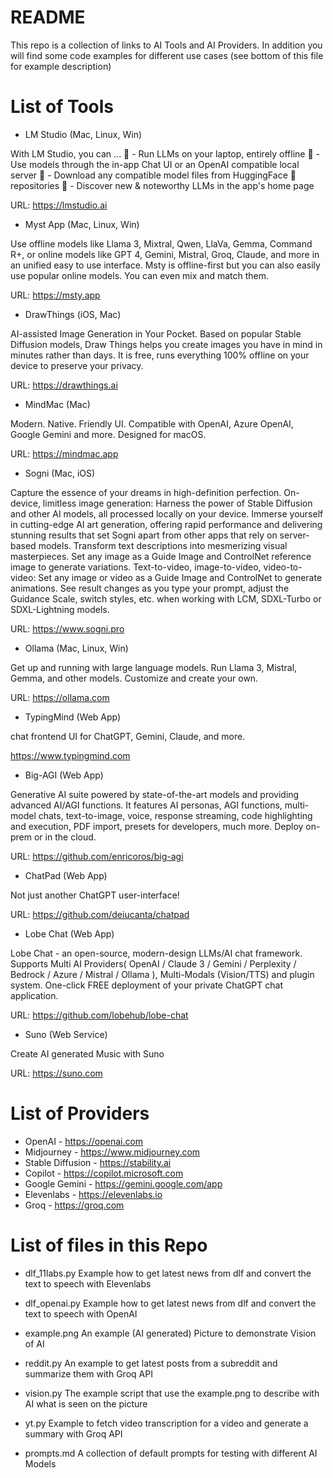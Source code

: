 # README

This repo is a collection of links to AI Tools and AI Providers.
In addition you will find some code examples for different use cases (see bottom of this file for example description)

# List of Tools

* LM Studio (Mac, Linux, Win)

With LM Studio, you can ...
🤖 - Run LLMs on your laptop, entirely offline
👾 - Use models through the in-app Chat UI or an OpenAI compatible local server
📂 - Download any compatible model files from HuggingFace 🤗 repositories
🔭 - Discover new & noteworthy LLMs in the app's home page

URL: https://lmstudio.ai

* Myst App (Mac, Linux, Win)

Use offline models like Llama 3, Mixtral, Qwen, LlaVa, Gemma, Command R+, or online models like GPT 4, Gemini, Mistral, Groq, Claude, and more in an unified easy to use interface.
Msty is offline-first but you can also easily use popular online models. You can even mix and match them.

URL: https://msty.app

* DrawThings (iOS, Mac)

AI-assisted Image Generation in Your Pocket.
Based on popular Stable Diffusion models, Draw Things helps you create images you have in mind in minutes rather than days. It is free, runs everything 100% offline on your device to preserve your privacy.

URL: https://drawthings.ai

* MindMac (Mac)

Modern. Native. Friendly UI. Compatible with OpenAI, Azure OpenAI, Google Gemini and more. Designed for macOS.

URL: https://mindmac.app

* Sogni (Mac, iOS)

Capture the essence of your dreams in high-definition perfection.
On-device, limitless image generation:
Harness the power of Stable Diffusion and other AI models, all processed locally on your device. Immerse yourself in cutting-edge AI art generation, offering rapid performance and delivering stunning results that set Sogni apart from other apps that rely on server-based models.
Transform text descriptions into mesmerizing visual masterpieces.
Set any image as a Guide Image and ControlNet reference image to generate variations.
Text-to-video, image-to-video, video-to-video: Set any image or video as a Guide Image and ControlNet to generate animations.
See result changes as you type your prompt, adjust the Guidance Scale, switch styles, etc. when working with LCM, SDXL-Turbo or SDXL-Lightning models.

URL: https://www.sogni.pro

* Ollama (Mac, Linux, Win)

Get up and running with large language models.
Run Llama 3, Mistral, Gemma, and other models. Customize and create your own.

URL: https://ollama.com

* TypingMind (Web App)

chat frontend UI for ChatGPT, Gemini, Claude, and more.

https://www.typingmind.com

* Big-AGI (Web App)

Generative AI suite powered by state-of-the-art models and providing advanced AI/AGI functions. It features AI personas, AGI functions, multi-model chats, text-to-image, voice, response streaming, code highlighting and execution, PDF import, presets for developers, much more. Deploy on-prem or in the cloud.

URL: https://github.com/enricoros/big-agi

* ChatPad (Web App)

Not just another ChatGPT user-interface!

URL: https://github.com/deiucanta/chatpad

* Lobe Chat (Web App)

Lobe Chat - an open-source, modern-design LLMs/AI chat framework. Supports Multi AI Providers( OpenAI / Claude 3 / Gemini / Perplexity / Bedrock / Azure / Mistral / Ollama ), Multi-Modals (Vision/TTS) and plugin system. One-click FREE deployment of your private ChatGPT chat application.

URL: https://github.com/lobehub/lobe-chat

* Suno (Web Service)

Create AI generated Music with Suno

URL: https://suno.com

# List of Providers

* OpenAI - https://openai.com
* Midjourney - https://www.midjourney.com
* Stable Diffusion - https://stability.ai
* Copilot - https://copilot.microsoft.com
* Google Gemini - https://gemini.google.com/app
* Elevenlabs - https://elevenlabs.io
* Groq - https://groq.com

# List of files in this Repo

* dlf_11labs.py
Example how to get latest news from dlf and convert the text to speech with Elevenlabs

* dlf_openai.py
Example how to get latest news from dlf and convert the text to speech with OpenAI

* example.png
An example (AI generated) Picture to demonstrate Vision of AI

* reddit.py
An example to get latest posts from a subreddit and summarize them with Groq API

* vision.py
The example script that use the example.png to describe with AI what is seen on the picture

* yt.py
Example to fetch video transcription for a video and generate a summary with Groq API

* prompts.md
A collection of default prompts for testing with different AI Models
